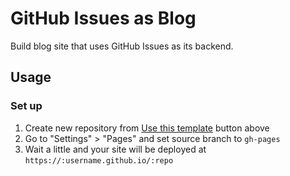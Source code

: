 # GitHub Issues as Blog

Build blog site that uses GitHub Issues as its backend.

## Usage

### Set up

1. Create new repository from [Use this template](https://github.com/r7kamura/github-issues-as-blog/generate) button above
2. Go to "Settings" > "Pages" and set source branch to `gh-pages`
3. Wait a little and your site will be deployed at `https://:username.github.io/:repo`
